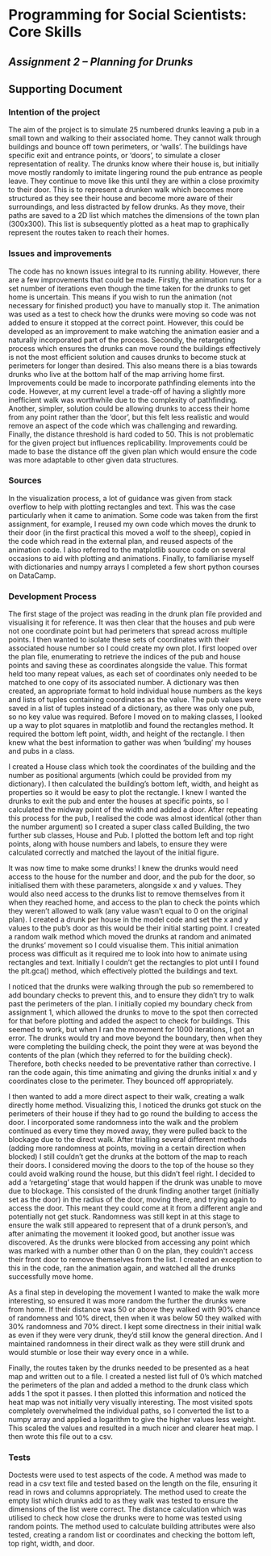 # Programming for Social Scientists: Core Skills 

## _Assignment 2 – Planning for Drunks_

## Supporting Document



### **Intention of the project** 

The aim of the project is to simulate 25 numbered drunks leaving a pub in a small town and walking to their associated home. They cannot walk through buildings and bounce off town perimeters, or ‘walls’. The buildings have specific exit and entrance points, or ‘doors’, to simulate a closer representation of reality. The drunks know where their house is, but initially move mostly randomly to imitate lingering round the pub entrance as people leave. They continue to move like this until they are within a close proximity to their door. This is to represent a drunken walk which becomes more structured as they see their house and become more aware of their surroundings, and less distracted by fellow drunks. As they move, their paths are saved to a 2D list which matches the dimensions of the town plan (300x300). This list is subsequently plotted as a heat map to graphically represent the routes taken to reach their homes. 



### **Issues and improvements**  

The code has no known issues integral to its running ability. However, there are a few improvements that could be made. Firstly, the animation runs for a set number of iterations even though the time taken for the drunks to get home is uncertain. This means if you wish to run the animation (not necessary for finished product) you have to manually stop it. The animation was used as a test to check how the drunks were moving so code was not added to ensure it stopped at the correct point. However, this could be developed as an improvement to make watching the animation easier and a naturally incorporated part of the process. Secondly, the retargeting process which ensures the drunks can move round the buildings effectively is not the most efficient solution and causes drunks to become stuck at perimeters for longer than desired. This also means there is a bias towards drunks who live at the bottom half of the map arriving home first. Improvements could be made to incorporate pathfinding elements into the code. However, at my current level a trade-off of having a slightly more inefficient walk was worthwhile due to the complexity of pathfinding. Another, simpler, solution could be allowing drunks to access their home from any point rather than the ‘door’, but this felt less realistic and would remove an aspect of the code which was challenging and rewarding. Finally, the distance threshold is hard coded to 50. This is not problematic for the given project but influences replicability. Improvements could be made to base the distance off the given plan which would ensure the code was more adaptable to other given data structures. 



### **Sources** 

In the visualization process, a lot of guidance was given from stack overflow to help with plotting rectangles and text. This was the case particularly when it came to animation. Some code was taken from the first assignment, for example, I reused my own code which moves the drunk to their door (in the first practical this moved a wolf to the sheep), copied in the code which read in the external plan, and reused aspects of the animation code. I also referred to the matplotlib source code on several occasions to aid with plotting and animations. Finally, to familiarise myself with dictionaries and numpy arrays I completed a few short python courses on DataCamp.



### **Development Process**

The first stage of the project was reading in the drunk plan file provided and visualising it for reference. It was then clear that the houses and pub were not one coordinate point but had perimeters that spread across multiple points. I then wanted to isolate these sets of coordinates with their associated house number so I could create my own plot. I first looped over the plan file, enumerating to retrieve the indices of the pub and house points and saving these as coordinates alongside the value. This format held too many repeat values, as each set of coordinates only needed to be matched to one copy of its associated number. A dictionary was then created, an appropriate format to hold individual house numbers as the keys and lists of tuples containing coordinates as the value. The pub values were saved in a list of tuples instead of a dictionary, as there was only one pub, so no key value was required. Before I moved on to making classes, I looked up a way to plot squares in matplotlib and found the rectangles method. It required the bottom left point, width, and height of the rectangle. I then knew what the best information to gather was when ‘building’ my houses and pubs in a class. 

I created a House class which took the coordinates of the building and the number as positional arguments (which could be provided from my dictionary). I then calculated the building’s bottom left, width, and height as properties so it would be easy to plot the rectangle. I knew I wanted the drunks to exit the pub and enter the houses at specific points, so I calculated the midway point of the width and added a door. After repeating this process for the pub, I realised the code was almost identical (other than the number argument) so I created a super class called Building, the two further sub classes, House and Pub. I plotted the bottom left and top right points, along with house numbers and labels, to ensure they were calculated correctly and matched the layout of the initial figure. 

It was now time to make some drunks! I knew the drunks would need access to the house for the number and door, and the pub for the door, so initialised them with these parameters, alongside x and y values. They would also need access to the drunks list to remove themselves from it when they reached home, and access to the plan to check the points which they weren’t allowed to walk (any value wasn’t equal to 0 on the original plan). I created a drunk per house in the model code and set the x and y values to the pub’s door as this would be their initial starting point. I created a random walk method which moved the drunks at random and animated the drunks’ movement so I could visualise them. This initial animation process was difficult as it required me to look into how to animate using rectangles and text. Initially I couldn’t get the rectangles to plot until I found the plt.gca() method, which effectively plotted the buildings and text. 

I noticed that the drunks were walking through the pub so remembered to add boundary checks to prevent this, and to ensure they didn’t try to walk past the perimeters of the plan. I initially copied my boundary check from assignment 1, which allowed the drunks to move to the spot then corrected for that before plotting and added the aspect to check for buildings. This seemed to work, but when I ran the movement for 1000 iterations, I got an error. The drunks would try and move beyond the boundary, then when they were completing the building check, the point they were at was beyond the contents of the plan (which they referred to for the building check). Therefore, both checks needed to be preventative rather than corrective. I ran the code again, this time animating and giving the drunks initial x and y coordinates close to the perimeter. They bounced off appropriately. 

I then wanted to add a more direct aspect to their walk, creating a walk directly home method. Visualizing this, I noticed the drunks got stuck on the perimeters of their house if they had to go round the building to access the door. I incorporated some randomness into the walk and the problem continued as every time they moved away, they were pulled back to the blockage due to the direct walk. After trialling several different methods (adding more randomness at points, moving in a certain direction when blocked) I still couldn’t get the drunks at the bottom of the map to reach their doors. I considered moving the doors to the top of the house so they could avoid walking round the house, but this didn’t feel right. I decided to add a ‘retargeting’ stage that would happen if the drunk was unable to move due to blockage. This consisted of the drunk finding another target (initially set as the door) in the radius of the door, moving there, and trying again to access the door.  This meant they could come at it from a different angle and potentially not get stuck. Randomness was still kept in at this stage to ensure the walk still appeared to represent that of a drunk person’s, and after animating the movement it looked good, but another issue was discovered. As the drunks were blocked from accessing any point which was marked with a number other than 0 on the plan, they couldn't access their front door to remove themselves from the list. I created an exception to this in the code, ran the animation again, and watched all the drunks successfully move home.

As a final step in developing the movement I wanted to make the walk more interesting, so ensured it was more random the further the drunks were from home. If their distance was 50 or above they walked with 90% chance of randomness and 10% direct, then when it was below 50 they walked with 30% randomness and 70% direct. I kept some directness in their initial walk as even if they were very drunk, they’d still know the general direction. And I maintained randomness in their direct walk as they were still drunk and would stumble or lose their way every once in a while. 

Finally, the routes taken by the drunks needed to be presented as a heat map and written out to a file. I created a nested list full of 0’s which matched the perimeters of the plan and added a method to the drunk class which adds 1 the spot it passes. I then plotted this information and noticed the heat map was not initially very visually interesting. The most visited spots completely overwhelmed the individual paths, so I converted the list to a numpy array and applied a logarithm to give the higher values less weight. This scaled the values and resulted in a much nicer and clearer heat map. I then wrote this file out to a csv. 



### **Tests**

Doctests were used to test aspects of the code. A method was made to read in a csv text file and tested based on the length on the file, ensuring it read in rows and columns appropriately. The method used to create the empty list which drunks add to as they walk was tested to ensure the dimensions of the list were correct. The distance calculation which was utilised to check how close the drunks were to home was tested using random points. The method used to calculate building attributes were also tested, creating a random list or coordinates and checking the bottom left, top right, width, and door. 


